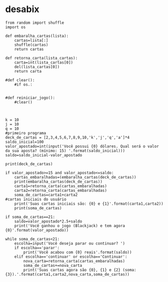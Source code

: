 # desabix

    from random import shuffle
    import os

    def embaralha_cartas(lista):
        cartas=lista[:]
        shuffle(cartas)
        return cartas

    def retorna_carta(lista_cartas):
        carta=int(lista_cartas[0])
        del(lista_cartas[0])
        return carta

    #def clear():
        #if os.:


    #def reiniciar_jogo():
        #clear()



    k = 10
    j = 10
    q = 10
    #primeiro programa 
    deck_de_cartas = [2,3,4,5,6,7,8,9,10,'k','j','q','a']*4
    saldo_inicial=100
    valor_apostado=int(input('Você possui {0} dólares. Qual será o valor da sua aposta? (mínimo: 15) '.format(saldo_inicial)))
    saldo=saldo_inicial-valor_apostado

    print(deck_de_cartas)

    if valor_apostado>=15 and valor_apostado<=saldo:
        cartas_embaralhadas=(embaralha_cartas(deck_de_cartas))
        print(embaralha_cartas(deck_de_cartas))
        carta1=retorna_carta(cartas_embaralhadas)
        carta2=retorna_carta(cartas_embaralhadas)
        soma_de_cartas=carta1+carta2
    #cartas iniciais do usuário
        print('Suas cartas iniciais são: {0} e {1}'.format(carta1,carta2))
        print(soma_de_cartas)

    if soma_de_cartas==21:
        saldo=valor_apostado*2.5+saldo
        print('Você ganhou o jogo (Blackjack) e tem agora {0}'.format(valor_apostado))
        
    while soma_de_cartas<21:
        escolha=input('Você deseja parar ou continuar? ')
        if escolha=='parar':
            print('Você acabou com {0} reais'.format(saldo))
        elif escolha=='continuar' or escolha=='Continuar':
            nova_carta=retorna_carta(cartas_embaralhadas)
            soma_de_cartas+=nova_carta
            print('Suas cartas agora são {0}, {1} e {2} (soma: {3}).'.format(carta1,carta2,nova_carta,soma_de_cartas))
